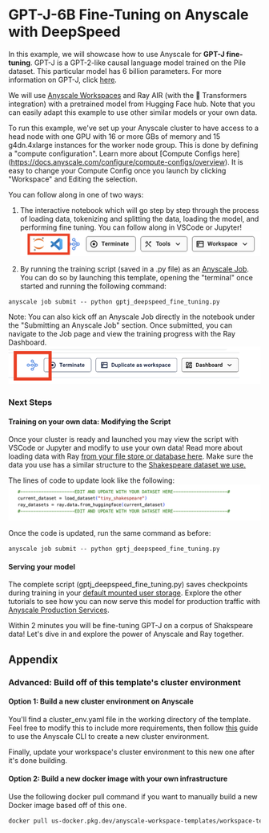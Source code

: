 # GPT-J-6B Fine-Tuning on Anyscale with DeepSpeed

In this example, we will showcase how to use Anyscale for **GPT-J fine-tuning**. GPT-J is a GPT-2-like causal language model trained on the Pile dataset. This particular model has 6 billion parameters. For more information on GPT-J, click [here](https://huggingface.co/docs/transformers/model_doc/gptj).

We will use [Anyscale Workspaces](https://docs.anyscale.com/develop/workspaces/get-started) and Ray AIR (with the 🤗 Transformers integration) with a pretrained model from Hugging Face hub. Note that you can easily adapt this example to use other similar models or your own data.

To run this example, we've set up your Anyscale cluster to have access to a head node with one GPU with 16 or more GBs of memory and 15 g4dn.4xlarge instances for the worker node group. This is done by defining a "compute configuration".  Learn more about [Compute Configs here] (https://docs.anyscale.com/configure/compute-configs/overview).  It is easy to change your Compute Config once you launch by clicking "Workspace" and Editing the selection.  

You can follow along in one of two ways:
1. The interactive notebook which will go step by step through the process of loading data, tokenizing and splitting the data, loading the model, and performing fine tuning.  You can follow along in VSCode or Jupyter!
![IDES](./images/ides.png)


2. By running the training script (saved in a .py file) as an [Anyscale Job](https://docs.anyscale.com/productionize/jobs/get-started).  You can do so by launching this template, opening the "terminal" once started and running the following command:
```
anyscale job submit -- python gptj_deepspeed_fine_tuning.py
```
Note: You can also kick off an Anyscale Job directly in the notebook under the "Submitting an Anyscale Job" section.  Once submitted, you can navigate to the Job page and view the training progress with the Ray Dashboard. 
![Ray Dashboard](./images/raydash.png)


### Next Steps

#### Training on your own data: Modifying the Script 
Once your cluster is ready and launched you may view the script with VSCode or Jupyter and modify to use your own data!  Read more about loading data with Ray [from your file store or database here](https://docs.ray.io/en/latest/data/loading-data.html).  Make sure the data you use has a similar structure to the [Shakespeare dataset we use.](https://huggingface.co/datasets/tiny_shakespeare)

The lines of code to update look like the following:
![Code](./images/code.png)

Once the code is updated, run the same command as before:
```
anyscale job submit -- python gptj_deepspeed_fine_tuning.py
```


#### Serving your model
The complete script (gptj_deepspeed_fine_tuning.py) saves checkpoints during training in your [default mounted user storage](https://docs.anyscale.com/develop/workspaces/storage#user-storage).  Explore the other tutorials to see how you can now serve this model for production traffic with [Anyscale Production Services](https://docs.anyscale.com/productionize/services/get-started).  

Within 2 minutes you will be fine-tuning GPT-J on a corpus of Shakspeare data!  Let's dive in and explore the power of Anyscale and Ray together.


## Appendix
### Advanced: Build off of this template's cluster environment
#### Option 1: Build a new cluster environment on Anyscale
You'll find a cluster_env.yaml file in the working directory of the template. Feel free to modify this to include more requirements, then follow [this](https://docs.anyscale.com/configure/dependency-management/cluster-environments#creating-a-cluster-environment) guide to use the Anyscale CLI to create a new cluster environment.

Finally, update your workspace's cluster environment to this new one after it's done building.

#### Option 2: Build a new docker image with your own infrastructure
Use the following docker pull command if you want to manually build a new Docker image based off of this one.

```bash
docker pull us-docker.pkg.dev/anyscale-workspace-templates/workspace-templates/fine-tune-gptj:latest
```